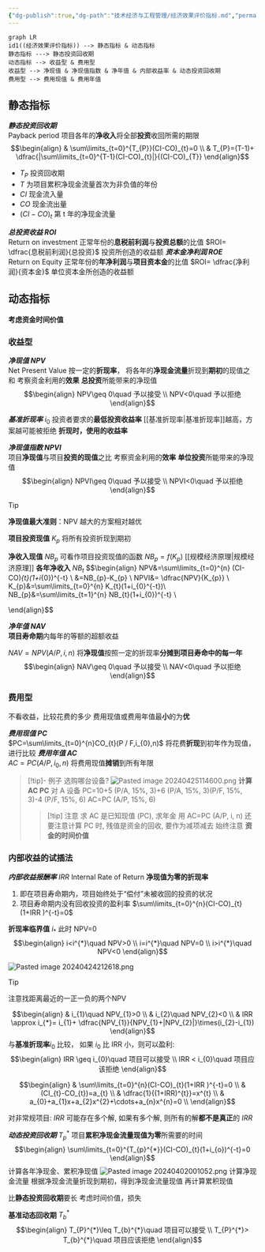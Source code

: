 ```yaml
---
{"dg-publish":true,"dg-path":"技术经济与工程管理/经济效果评价指标.md","permalink":"/技术经济与工程管理/经济效果评价指标/","dgPassFrontmatter":true,"noteIcon":"","created":"2024-04-16T13:01:27.455+08:00","updated":"2024-04-28T12:57:40.802+08:00"}
---
```



```mermaid
graph LR
id1((经济效果评价指标)) --> 静态指标 & 动态指标
静态指标 ---> 静态投资回收期
动态指标 --> 收益型 & 费用型
收益型 --> 净现值 & 净现值指数 & 净年值 & 内部收益率 & 动态投资回收期		
费用型 --> 费用现值 & 费用年值
```

## 静态指标
***静态投资回收期***  
Payback period
项目各年的**净收入**将全部**投资**收回所需的期限
$$\begin{align}
 & \sum\limits_{t=0}^{T_{P}}(CI-CO)_{t}=0 \\
 & T_{P}=(T-1)+ \dfrac{|\sum\limits_{t=0}^{T-1}(CI-CO)_{t}|}{(CI-CO)_{T}}
\end{align}$$
-  $T_{P}$ 投资回收期
-  $T$ 为项目累积净现金流量首次为非负值的年份
-  $CI$ 现金流入量
-  $CO$ 现金流出量
-  $(CI-CO)_{t}$  第 t 年的净现金流量

***总投资收益 ROI***  
Return on investment
正常年份的**息税前利润**与**投资总额**的比值
$ROI= \dfrac{息税前利润}{总投资}$
投资所创造的收益额
***资本金净利润  ROE***  
Return on Equity
正常年份的**年净利润**与**项目资本金**的比值
$ROI= \dfrac{净利润}{资本金}$
单位资本金所创造的收益额
## 动态指标
**考虑资金时间价值**   
### 收益型
***净现值 NPV***  
Net Present Value 
按一定的**折现率**，
将各年的**净现金流量**折现到**期初**的现值之和
	考察资金利用的**效果**
	**总投资**所能带来的净现值
$$\begin{align}
NPV\geq 0\quad 予以接受 \\
NPV<0\quad 予以拒绝
\end{align}$$

***基准折现率***  $i_{0}$
投资者要求的**最低投资收益率**
	[[基准折现率\|基准折现率]]越高，方案越可能被拒绝
**折现时，使用的收益率**

***净现值指数 NPVI***  
项目**净现值**与项目**投资的现值**之比
	考察资金利用的**效率**
	**单位投资**所能带来的净现值
$$\begin{align}
NPVI\geq 0\quad 予以接受 \\
NPVI<0\quad 予以拒绝
\end{align}$$
>[!tip] 
**净现值最大准则**：NPV 越大的方案相对越优


**项目投资现值**   $K_{p}$ 
将所有投资折现到期初

**净收入现值**  $NB_{p}$
可看作项目投资现值的函数 $NB_{p}=f(K_{p})$
[[规模经济原理\|规模经济原理]]
**各年净收入**  $NB_{t}$ 
$$\begin{align} 
NPV&=\sum\limits_{t=0}^{n} (CI-CO)_{t}(1+i_{0})^{-t} \\
&=NB_{p}-K_{p} \\
NPVI&= \dfrac{NPV}{K_{p}} \\
K_{p}&=\sum\limits_{t=0}^{n} K_{t}(1+i_{0}^{-t})\\
NB_{p}&=\sum\limits_{t=1}^{n} NB_{t}(1+i_{0})^{-t} \\

\end{align}$$

***净年值  NAV***  
**项目寿命期**内每年的等额的超额收益

$NAV=NPV(A/ P,i,n)$
将**净现值**按照一定的折现率**分摊到项目寿命中的每一年**
$$\begin{align}
NAV\geq 0\quad 予以接受 \\
NAV<0\quad 予以拒绝
\end{align}$$
### 费用型
不看收益，比较花费的多少
费用现值或费用年值最**小**的为**优**

***费用现值 PC***  
$PC=\sum\limits_{t=0}^{n}CO_{t}(P / F,i_{0},n)$
将花费**折现**到初年作为现值，进行比较
***费用年值 AC***  
$AC=PC(A / P,i_{0},n)$
将费用现值**摊销**到所有年限

>[!tip]- 例子
>选购哪台设备?
>![Pasted image 20240425114600.png](/img/user/Functional%20files/Photo%20Resources/Pasted%20image%2020240425114600.png)
>**计算 AC PC**
>对 A 设备
>PC=10+5 (P/A, 15%, 3)+6 (P/A, 15%, 3)(P/F, 15%, 3)-4 (P/F, 15%, 6)
>AC=PC (A/P, 15%, 6)
>>[!tip] 注意
>>求 AC 是已知现值 (PC), 求年金
>>用 AC=PC (A/P, i, n)
>>还要注意计算 PC 时, 残值是资金的回收, 要作为减项减去
>>始终注意 **资金的时间价值**

### 内部收益的试插法
***内部收益报酬率***  $IRR$ 
Internal Rate of Return 
**净现值为零的折现率**
1. 即在项目寿命期内，项目始终处于“偿付”未被收回的投资的状况
2. 项目寿命期内没有回收投资的盈利率
$\sum\limits_{t=0}^{n}(CI-CO)_{t}(1+IRR )^{-t}=0$

**折现率临界值**  $i_{*}$    此时 NPV=0
$$\begin{align}
i<i^{*}\quad NPV>0 \\
i=i^{*}\quad NPV=0 \\
i>i^{*}\quad NPV<0
\end{align}$$

![Pasted image 20240424212618.png](/img/user/Functional%20files/Photo%20Resources/Pasted%20image%2020240424212618.png)
>[!tip] 
>注意找距离最近的一正一负的两个NPV

$$\begin{align}
 & i_{1}\quad NPV_{1}>0 \\
 & i_{2}\quad NPV_{2}<0 \\ 
 & IRR \approx i_{*}= i_{1}+ \dfrac{NPV_{1}}{NPV_{1}+|NPV_{2}|}\times(i_{2}-i_{1})
\end{align}$$
与**基准折现率**$i_{0}$ 比较，
如果 $i_{0}$ 比 IRR 小，则可以盈利:
$$\begin{align}
IRR \geq i_{0}\quad 项目可以接受 \\
IRR < i_{0}\quad 项目应该拒绝
\end{align}$$

$$\begin{align}  
 & \sum\limits_{t=0}^{n}(CI-CO)_{t}(1+IRR )^{-t}=0 \\
 & (CI_{t}-CO_{t})=a_{t} \\ 
 & \dfrac{1}{(1+IRR)^{t}}=x^{t} \\  & a_{0}+a_{1}x+a_{2}x^{2}+\cdots+a_{n}x^{n}=0 \\
\end{align}$$

对非常规项目:
$IRR$ 可能存在多个解, 如果有多个解, 则所有的解**都不是真正**的 $IRR$


***动态投资回收期***  $T_{p}^{*}$
项目**累积净现金流量现值为零**所需要的时间
$$\begin{align}
\sum\limits_{t=0}^{T_{p}^{*}}(CI-CO)_{t}(1+i_{o})^{-t}=0
\end{align}$$
计算各年净现金、累积净现值
![Pasted image 20240402001052.png](/img/user/Functional%20files/Photo%20Resources/Pasted%20image%2020240402001052.png)
计算净现金流量
根据净现金流量折现到期初，得到净现金流量现值
再计算累积现值

比**静态投资回收期**要长
考虑时间价值，损失

**基准动态回收期** $T_{b}^{*}$
$$\begin{align}
T_{P}^{*}\leq T_{b}^{*}\quad 项目可以接受 \\
T_{P}^{*}> T_{b}^{*}\quad 项目应该拒绝
\end{align}$$
